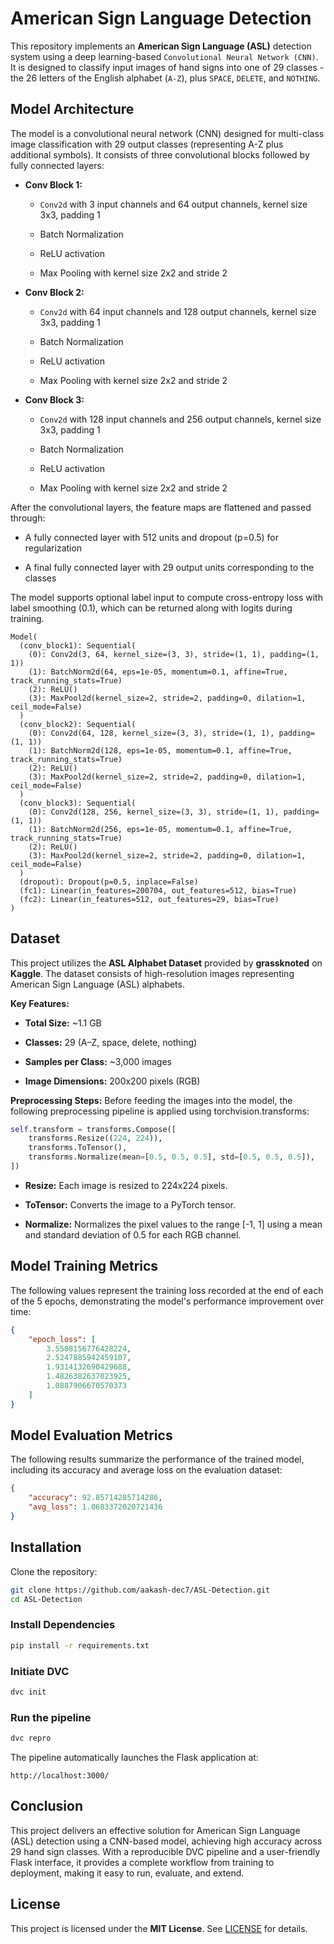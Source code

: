 # American Sign Language Detection

This repository implements an **American Sign Language (ASL)** detection system using a deep learning-based `Convolutional Neural Network (CNN)`. It is designed to classify input images of hand signs into one of 29 classes - the 26 letters of the English alphabet (`A-Z`), plus `SPACE`, `DELETE`, and `NOTHING`.

## Model Architecture

The model is a convolutional neural network (CNN) designed for multi-class image classification with 29 output classes (representing A-Z plus additional symbols). It consists of three convolutional blocks followed by fully connected layers:

- **Conv Block 1:**

  - `Conv2d` with 3 input channels and 64 output channels, kernel size 3x3, padding 1

  - Batch Normalization

  - ReLU activation

  - Max Pooling with kernel size 2x2 and stride 2

- **Conv Block 2:**

  - `Conv2d` with 64 input channels and 128 output channels, kernel size 3x3, padding 1

  - Batch Normalization

  - ReLU activation

  - Max Pooling with kernel size 2x2 and stride 2

- **Conv Block 3:**

  - `Conv2d` with 128 input channels and 256 output channels, kernel size 3x3, padding 1

  - Batch Normalization

  - ReLU activation

  - Max Pooling with kernel size 2x2 and stride 2

After the convolutional layers, the feature maps are flattened and passed through:

- A fully connected layer with 512 units and dropout (p=0.5) for regularization

- A final fully connected layer with 29 output units corresponding to the classes

The model supports optional label input to compute cross-entropy loss with label smoothing (0.1), which can be returned along with logits during training.

```text
Model(
  (conv_block1): Sequential(
    (0): Conv2d(3, 64, kernel_size=(3, 3), stride=(1, 1), padding=(1, 1))
    (1): BatchNorm2d(64, eps=1e-05, momentum=0.1, affine=True, track_running_stats=True)
    (2): ReLU()
    (3): MaxPool2d(kernel_size=2, stride=2, padding=0, dilation=1, ceil_mode=False)
  )
  (conv_block2): Sequential(
    (0): Conv2d(64, 128, kernel_size=(3, 3), stride=(1, 1), padding=(1, 1))
    (1): BatchNorm2d(128, eps=1e-05, momentum=0.1, affine=True, track_running_stats=True)
    (2): ReLU()
    (3): MaxPool2d(kernel_size=2, stride=2, padding=0, dilation=1, ceil_mode=False)
  )
  (conv_block3): Sequential(
    (0): Conv2d(128, 256, kernel_size=(3, 3), stride=(1, 1), padding=(1, 1))
    (1): BatchNorm2d(256, eps=1e-05, momentum=0.1, affine=True, track_running_stats=True)
    (2): ReLU()
    (3): MaxPool2d(kernel_size=2, stride=2, padding=0, dilation=1, ceil_mode=False)
  )
  (dropout): Dropout(p=0.5, inplace=False)
  (fc1): Linear(in_features=200704, out_features=512, bias=True)
  (fc2): Linear(in_features=512, out_features=29, bias=True)
)
```

## Dataset

This project utilizes the **ASL Alphabet Dataset** provided by **grassknoted** on **Kaggle**. The dataset consists of high-resolution images representing American Sign Language (ASL) alphabets.

**Key Features:**

- **Total Size:** ~1.1 GB

- **Classes:** 29 (A–Z, space, delete, nothing)

- **Samples per Class:** ~3,000 images

- **Image Dimensions:** 200x200 pixels (RGB)

**Preprocessing Steps:**
Before feeding the images into the model, the following preprocessing pipeline is applied using torchvision.transforms:

```python
self.transform = transforms.Compose([
    transforms.Resize((224, 224)),
    transforms.ToTensor(),
    transforms.Normalize(mean=[0.5, 0.5, 0.5], std=[0.5, 0.5, 0.5]),
])
```

- **Resize:** Each image is resized to 224x224 pixels.

- **ToTensor:** Converts the image to a PyTorch tensor.

- **Normalize:** Normalizes the pixel values to the range [-1, 1] using a mean and standard deviation of 0.5 for each RGB channel.

## Model Training Metrics

The following values represent the training loss recorded at the end of each of the 5 epochs, demonstrating the model's performance improvement over time:

```json
{
    "epoch_loss": [
        3.5508156776428224,
        2.5247885942459107,
        1.9314132690429688,
        1.4826382637023925,
        1.0887906670570373
    ]
}
```

## Model Evaluation Metrics

The following results summarize the performance of the trained model, including its accuracy and average loss on the evaluation dataset:

```json
{
    "accuracy": 92.85714285714286,
    "avg_loss": 1.0683372020721436
}
```

## Installation

Clone the repository:

```sh
git clone https://github.com/aakash-dec7/ASL-Detection.git
cd ASL-Detection
```

### Install Dependencies

```sh
pip install -r requirements.txt
```

### Initiate DVC

```sh
dvc init
```

### Run the pipeline

```sh
dvc repro
```

The pipeline automatically launches the Flask application at:

```text
http://localhost:3000/
```

## Conclusion

This project delivers an effective solution for American Sign Language (ASL) detection using a CNN-based model, achieving high accuracy across 29 hand sign classes. With a reproducible DVC pipeline and a user-friendly Flask interface, it provides a complete workflow from training to deployment, making it easy to run, evaluate, and extend.

## License

This project is licensed under the **MIT License**. See [LICENSE](LICENSE) for details.
